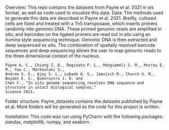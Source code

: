 Overview:
	This repo contains the datasets from Payne et al. 2021 in xls format, as well as code used to
	visualize this data.
Data:
	The methods used to generate this data are described in Payne et al. 2021. Breifly, cultured cells are 
	fixed and treated with a Tn5 transposase, which inserts primers randomly into genomic DNA. These primed
	genomic reads are amplified in situ, and barcodes on the ligated primers are read out in situ using an
	ilumina style sequencing technique. Genomic DNA is then extracted and deep sequenced ex situ. The
	combination of spatially resolved barcode sequences and deep sequencing allows the user to map
	genomic reads to the three dimensional context of the nucleus.

	Payne A. C., Chiang Z. D., Reginato P. L., Mangiameli S. M., Murray E. M., Yao C., Markoulaki S.,
	Andrew S. E., Ajay S. L., Labade A. S., Jaenisch R., Church G. M., Boyden E. S., Buenrostro J. D. and
	Chen F., "In situ genome sequencing resolves DNA sequence and structure in intact biological samples,"
	Science 2021.

Folder structure:
	Payne_datasets contains the datasets published by Payne et al. More folders will be generated
	as the code for this project is written.

Installation:
	This code was run using PyCharm with the following packages: pandas, matplotlib, numpy, and seaborn.